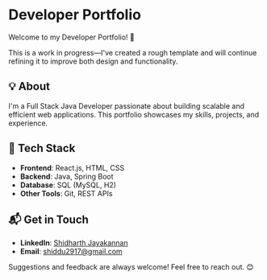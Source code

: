 # Developer Portfolio  

Welcome to my Developer Portfolio! 🚀  

This is a work in progress—I've created a rough template and will continue refining it to improve both design and functionality.  

## 💡 About  
I'm a Full Stack Java Developer passionate about building scalable and efficient web applications. This portfolio showcases my skills, projects, and experience.  

## 🔧 Tech Stack  
- **Frontend**: React.js, HTML, CSS  
- **Backend**: Java, Spring Boot  
- **Database**: SQL (MySQL, H2)  
- **Other Tools**: Git, REST APIs  

## 📬 Get in Touch  
- **LinkedIn**: [Shidharth Jayakannan](https://www.linkedin.com/in/shidharthjayakannan/)  
- **Email**: shiddu2917@gmail.com  

Suggestions and feedback are always welcome! Feel free to reach out. 😊  
